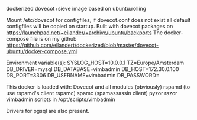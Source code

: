 dockerized dovecot+sieve image based on ubuntu:rolling

Mount /etc/dovecot for configfiles, if dovecot.conf does not exist all default configfiles will be copied on startup.
Built with dovecot packages on https://launchpad.net/~eilander/+archive/ubuntu/backports
The docker-compose file is on my github https://github.com/eilandert/dockerized/blob/master/dovecot-ubuntu/docker-compose.yml

Environment variable(s):
  SYSLOG_HOST=10.0.0.1
  TZ=Europe/Amsterdam
  DB_DRIVER=mysql
  DB_DATABASE=vimbadmin
  DB_HOST=172.30.0.100
  DB_PORT=3306
  DB_USERNAME=vimbadmin
  DB_PASSWORD=

This docker is loaded with:
  Dovecot and all modules (obviously)
  rspamd (to use rspamd's client rspamc)
  spamc (spamassassin client)
  pyzor 
  razor 
  vimbadmin scripts in /opt/scripts/vimbadmin

Drivers for pgsql are also present.
